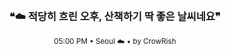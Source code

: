 <div align="center">

<br>

<h3>❝☁️ 적당히 흐린 오후, 산책하기 딱 좋은 날씨네요❞</h3>

<sub>05:00 PM • Seoul ☁️ • by CrowRish</sub>

<br>

</div>